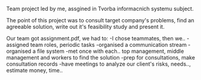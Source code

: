   Team project led by me, assgined in Tvorba informacnich systemu subject.


  The point of this project was to consult
target company's problems, find an agreeable solution, write out it's feasibility study and present it.


  Our team got assignment.pdf, we had to:
     -I chose teammates, then we..
     -assigned team roles, periodic tasks
     -organised a communication stream
     -organised a file system
     -met once with each.. top management, middle management and workers to find the solution
     -prep for consultations, make consultation records
     -have meetings to analyze our client's risks, needs.., estimate money, time..

